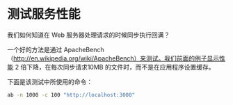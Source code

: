 # 测试服务性能

我们如何知道在 Web 服务器处理请求的时候同步执行回满？

一个好的方法是通过 ApacheBench（http://en.wikipedia.org/wiki/ApacheBench）来测试。我们前面的例子显示性能 2 倍下降，在每次同步请求10MB 的文件时，而不是在应用程序设置缓存。

下面是该测试中所使用的命令：

```bash
ab -n 1000 -c 100 "http://localhost:3000"
```

